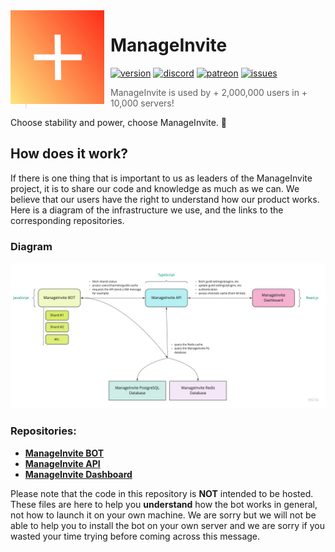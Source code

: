 <img width="150" height="150" style="float: left; margin: 0 10px 0 0;" alt="ManageInvite" src="./assets/logo.png">  

# ManageInvite
[![version](https://img.shields.io/github/package-json/v/Androz2091/ManageInvite?style=for-the-badge)](https://github.com/Androz2091/ManageInvite)
[![discord](https://img.shields.io/discord/638685268777500672?style=for-the-badge&color=7289DA&label=Discord)](https://discord.gg/v26Sqqs)
[![patreon](https://img.shields.io/endpoint.svg?url=https://shieldsio-patreon.herokuapp.com/Androz2091&style=for-the-badge)](https://patreon.com/Androz2091)
[![issues](https://img.shields.io/github/issues/Androz2091/ManageInvite?style=for-the-badge)](https://github.com/Androz2091/ManageInvite)

> ManageInvite is used by + 2,000,000 users in + 10,000 servers!

Choose stability and power, choose ManageInvite. 🚀

## How does it work?

If there is one thing that is important to us as leaders of the ManageInvite project, it is to share our code and knowledge as much as we can. We believe that our users have the right to understand how our product works. Here is a diagram of the infrastructure we use, and the links to the corresponding repositories. 

### Diagram

<img src="./howitworks.png" />

### Repositories:

* **[ManageInvite BOT](https://github.com/manage-invite/manage-invite-bot)**
* **[ManageInvite API](https://github.com/manage-invite/manage-invite-api)**
* **[ManageInvite Dashboard](https://github.com/manage-invite/manage-invite-dashboard)**

Please note that the code in this repository is **NOT** intended to be hosted. These files are here to help you **understand** how the bot works in general, not how to launch it on your own machine. We are sorry but we will not be able to help you to install the bot on your own server and we are sorry if you wasted your time trying before coming across this message.
